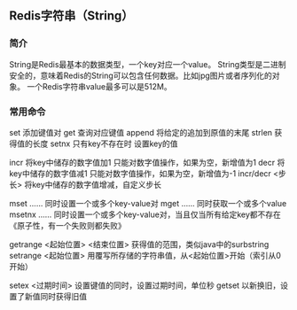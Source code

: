 ## Redis字符串（String）

### 简介
String是Redis最基本的数据类型，一个key对应一个value。
String类型是二进制安全的，意味着Redis的String可以包含任何数据。比如jpg图片或者序列化的对象。
一个Redis字符串value最多可以是512M。
### 常用命令
set <key> <value> 添加键值对
get <key> 查询对应键值
append <key> <value> 将给定的<value>追加到原值的末尾
strlen <key> 获得值的长度
setnx <key><value> 只有key不存在时 设置key的值

incr <key>
将key中储存的数字值加1 只能对数字值操作，如果为空，新增值为1
decr <key>
将key中储存的数字值减1 只能对数字值操作，如果为空，新增值为-1
incr/decr <key><步长> 将key中储存的数字值增减，自定义步长

mset <key1> <value1> <key2> <value2> ……
同时设置一个或多个key-value对
mget <key1> <key2> <key3> ……
同时获取一个或多个value
msetnx <key1> <value1> <key2> <value2> ……
同时设置一个或多个key-value对，当且仅当所有给定key都不存在
《原子性，有一个失败则都失败》

getrange <key> <起始位置> <结束位置>
获得值的范围，类似java中的surbstring
setrange <key> <起始位置> <value>
用<value>覆写<key>所存储的字符串值，从<起始位置>开始（索引从0开始）

setex <key> <过期时间> <value>
设置键值的同时，设置过期时间，单位秒
getset <key> <value>
以新换旧，设置了新值同时获得旧值